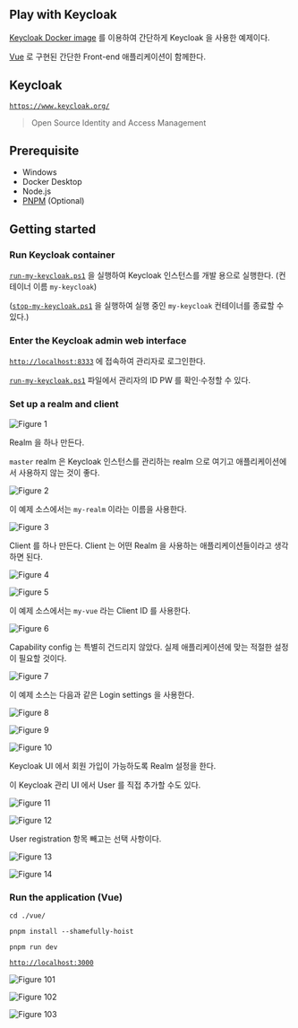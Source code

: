 ## Play with Keycloak

[Keycloak Docker image](https://www.keycloak.org/getting-started/getting-started-docker) 를 이용하여 간단하게 Keycloak 을 사용한 예제이다.

[Vue](https://vuejs.org/) 로 구현된 간단한 Front-end 애플리케이션이 함께한다.

## Keycloak

[`https://www.keycloak.org/`](https://www.keycloak.org/)

> Open Source Identity and Access Management

## Prerequisite

- Windows
- Docker Desktop
- Node.js
- [PNPM](https://pnpm.io/) (Optional)

## Getting started

### Run Keycloak container

[`run-my-keycloak.ps1`](./run-my-keycloak.ps1) 을 실행하여 Keycloak 인스턴스를 개발 용으로 실행한다. (컨테이너 이름 `my-keycloak`)

([`stop-my-keycloak.ps1`](./stop-my-keycloak.ps1) 을 실행하여 실행 중인 `my-keycloak` 컨테이너를 종료할 수 있다.)

### Enter the Keycloak admin web interface

[`http://localhost:8333`](http://localhost:8333) 에 접속하여 관리자로 로그인한다.

[`run-my-keycloak.ps1`](./run-my-keycloak.ps1) 파일에서 관리자의 ID PW 를 확인·수정할 수 있다.

### Set up a realm and client

![Figure 1](./figure/fig-1.png)

Realm 을 하나 만든다.

`master` realm 은 Keycloak 인스턴스를 관리하는 realm 으로 여기고 애플리케이션에서 사용하지 않는 것이 좋다.

![Figure 2](./figure/fig-2.png)

이 예제 소스에서는 `my-realm` 이라는 이름을 사용한다.

![Figure 3](./figure/fig-3.png)

Client 를 하나 만든다. Client 는 어떤 Realm 을 사용하는 애플리케이션들이라고 생각하면 된다.

![Figure 4](./figure/fig-4.png)

![Figure 5](./figure/fig-5.png)

이 예제 소스에서는 `my-vue` 라는 Client ID 를 사용한다.

![Figure 6](./figure/fig-6.png)

Capability config 는 특별히 건드리지 않았다. 실제 애플리케이션에 맞는 적절한 설정이 필요할 것이다.

![Figure 7](./figure/fig-7.png)

이 예제 소스는 다음과 같은 Login settings 을 사용한다.

![Figure 8](./figure/fig-8.png)

![Figure 9](./figure/fig-9.png)

![Figure 10](./figure/fig-10.png)

Keycloak UI 에서 회원 가입이 가능하도록 Realm 설정을 한다.

이 Keycloak 관리 UI 에서 User 를 직접 추가할 수도 있다.

![Figure 11](./figure/fig-11.png)

![Figure 12](./figure/fig-12.png)

User registration 항목 빼고는 선택 사항이다.

![Figure 13](./figure/fig-13.png)

![Figure 14](./figure/fig-14.png)

### Run the application (Vue)

```
cd ./vue/
```

```
pnpm install --shamefully-hoist
```

```
pnpm run dev
```

[`http://localhost:3000`](http://localhost:3000)

![Figure 101](./figure/fig-101.png)

![Figure 102](./figure/fig-102.png)

![Figure 103](./figure/fig-103.png)

